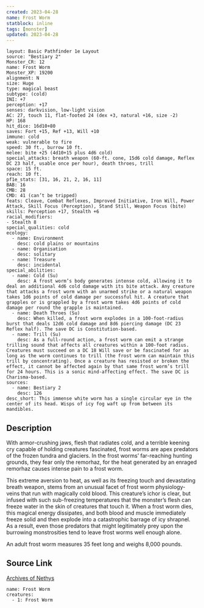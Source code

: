 ```yaml
---
created: 2023-04-28
name: Frost Worm
statblock: inline
tags: [monster]
updated: 2023-04-28
---
```

```statblock
layout: Basic Pathfinder 1e Layout
source: "Bestiary 2"
Monster_CR: 12
name: Frost Worm
Monster_XP: 19200
alignment: N
size: Huge
type: magical beast
subtype: (cold)
INI: +7
perception: +17
senses: darkvision, low-light vision
AC: 27, touch 11, flat-footed 24 (dex +3, natural +16, size -2)
HP: 168
hit_dice: 16d10+80
saves: Fort +15, Ref +13, Will +10
immune: cold
weak: vulnerable to fire
speed: 30 ft., burrow 10 ft.
melee: bite +25 (4d10+15 plus 4d6 cold)
special_attacks: breath weapon (60-ft. cone, 15d6 cold damage, Reflex DC 23 half, usable once per hour), death throes, trill
space: 15 ft.
reach: 10 ft.
pf1e_stats: [31, 16, 21, 2, 16, 11]
BAB: 16
CMB: 28
CMD: 41 (can’t be tripped)
feats: Cleave, Combat Reflexes, Improved Initiative, Iron Will, Power Attack, Skill Focus (Perception), Stand Still, Weapon Focus (bite)
skills: Perception +17, Stealth +6
racial_modifiers:
- Stealth 8
special_qualities: cold
ecology:
  - name: Environment
    desc: cold plains or mountains
  - name: Organisation
    desc: solitary
  - name: Treasure
    desc: incidental
special_abilities:
  - name: Cold (Su)
    desc: A frost worm’s body generates intense cold, allowing it to deal an additional 4d6 cold damage with its bite attack. Any creature that attacks a frost worm with an unarmed strike or a natural weapon takes 1d6 points of cold damage per successful hit. A creature that grapples or is grappled by a frost worm takes 4d6 points of cold damage per round the grapple is maintained.
  - name: Death Throes (Su)
    desc: When killed, a frost worm explodes in a 100-foot-radius burst that deals 12d6 cold damage and 8d6 piercing damage (DC 23 Reflex half). The save DC is Constitution-based.
  - name: Trill (Su)
    desc: As a full-round action, a frost worm can emit a strange trilling sound that affects all creatures within a 100-foot radius. Creatures must succeed on a DC 18 Will save or be fascinated for as long as the worm continues to trill (the frost worm can maintain this trill by concentrating). Once a creature has resisted or broken the effect, it cannot be affected again by that same frost worm’s trill for 24 hours. This is a sonic mind-affecting effect. The save DC is Charisma-based.
sources:
  - name: Bestiary 2
    desc: 126
desc_short: This immense white worm has a single circular eye in the center of its head. Wisps of icy fog waft up from between its mandibles.
```
## Description
With armor-crushing jaws, flesh that radiates cold, and a terrible keening cry capable of holding creatures fascinated, frost worms are apex predators of the frozen tundra and glaciers. In the frost worms’ far-reaching hunting grounds, they fear only the remorhaz, for the heat generated by an enraged remorhaz causes intense pain to a frost worm.

This extreme aversion to heat, as well as its freezing touch and devastating breath weapon, stems from an unusual facet of frost worm physiology-veins that run with magically cold blood. This creature’s ichor is clear, but infused with such sub-freezing temperatures that the monster’s flesh can freeze water in the skin of creatures that touch it. When a frost worm dies, this magical energy dissipates, and both blood and muscle immediately freeze solid and then explode into a catastrophic barrage of icy shrapnel. As a result, even those predators that might legitimately prey upon the burrowing monstrosities tend to leave frost worms well enough alone.

An adult frost worm measures 35 feet long and weighs 8,000 pounds.
## Source Link
[Archives of Nethys](https://aonprd.com/MonsterDisplay.aspx?ItemName=Frost%20Worm)
```encounter-table
name: Frost Worm
creatures:
  - 1: Frost Worm
```
